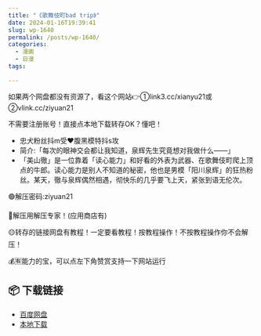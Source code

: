 ```yaml
---
title: "《歌舞伎町bad trip》"
date: 2024-01-16T19:39:41
slug: wp-1640
permalink: /posts/wp-1640/
categories:
  - 漫画
  - 日漫
tags:

---
```


如果两个网盘都没有资源了，看这个网站👉①link3.cc/xianyu21或②vlink.cc/ziyuan21

不需要注册账号！直接点本地下载转存OK？懂吧！

*   忠犬粉丝抖m受❤️腹黑模特抖s攻
*   简介:「每次的眼神交会都让我知道，泉辉先生究竟想对我做什么——」
*   「美山徹」是一位靠着「读心能力」和好看的外表为武器、在歌舞伎町爬上顶点的牛郎。读心能力是别人不知道的秘密，他也是男模「阳川泉辉」的狂热粉丝。某天，徹与泉辉偶然相遇，彻快乐的几乎要飞上天，紧张到语无伦次。

🟢解压密码:ziyuan21

🔵解压用解压专家！(应用商店有)

🟡转存的链接网盘有教程！一定要看教程！按教程操作！不按教程操作你不会解压！

💰🈶能力的宝，可以点左下角赞赏支持一下网站运行

## 📦 下载链接
- [百度网盘](https://blziyuan21.com/pay-download/1640?key=907d68abfe&down_id=0)
- [本地下载](https://blziyuan21.com/pay-download/1640?key=907d68abfe&down_id=1)

